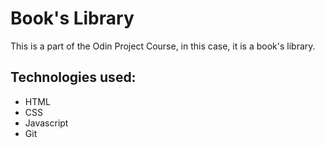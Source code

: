 # Book's Library

This is a part of the Odin Project Course, in this case, it is a book's library.

## Technologies used:
* HTML
* CSS
* Javascript
* Git

